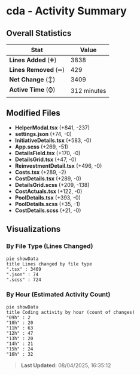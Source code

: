 # cda - Activity Summary 

## Overall Statistics

| Stat                   | Value                                                             |
| ---------------------- | ----------------------------------------------------------------- |
| **Lines Added** (➕)   | 3838                                          |
| **Lines Removed** (➖) | 429                                        |
| **Net Change** (↕)    | 3409                |
| **Active Time** (⌚)   | 312 minutes |


## Modified Files
- **HelperModal.tsx** (+841, -237)
- **settings.json** (+74, -0)
- **InitiativeDetails.tsx** (+583, -0)
- **App.scss** (+269, -51)
- **DetailsField.tsx** (+170, -0)
- **DetailsGrid.tsx** (+47, -0)
- **ReinvestmentDetail.tsx** (+496, -0)
- **Costs.tsx** (+289, -2)
- **CostDetails.tsx** (+289, -0)
- **DetailsGrid.scss** (+209, -138)
- **CostActuals.tsx** (+122, -0)
- **PoolDetails.tsx** (+393, -0)
- **PoolDetails.scss** (+35, -1)
- **CostDetails.scss** (+21, -0)

## Visualizations

### By File Type (Lines Changed)

```mermaid
pie showData
title Lines changed by file type
".tsx" : 3469
".json" : 74
".scss" : 724
```

### By Hour (Estimated Activity Count)

```mermaid
pie showData
title Coding activity by hour (count of changes)
"09h" : 2
"10h" : 20
"11h" : 63
"12h" : 47
"13h" : 20
"14h" : 21
"15h" : 24
"16h" : 32
```


> **Last Updated:** 08/04/2025, 16:35:12